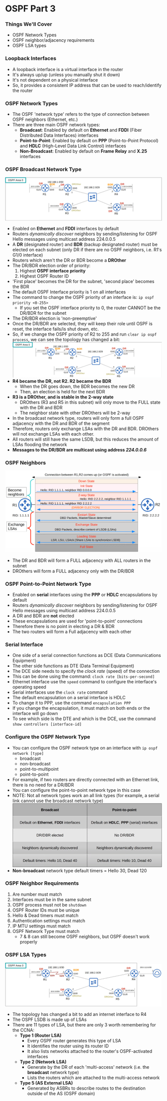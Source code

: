 # OSPF Part 3
### Things We'll Cover
- OSPF Network Types
- OSPF neighbor/adjacency requirements
- OSPF LSA types
### Loopback Interfaces
- A loopback interface is a virtual interface in the router
- It's always up/up (unless you manually shut it down)
- It's not dependent on a physical interface
- So, it provides a consistent IP address that can be used to reach/identify the router
### OSPF Network Types
- The OSPF 'network type' refers to the type of connection between OSPF neighbors (Ethernet, etc.)
- There are three main OSPF network types:
	- **Broadcast**: Enabled by default on **Ethernet** and **FDDI** (Fiber Distributed Data Interfaces) interfaces
	- **Point-to-Point**: Enabled by default on **PPP** (Point-to-Point Protocol) and **HDLC** (High-Level Data Link Control) interfaces
	- **Non-Broadcast**: Enabled by default on **Frame Relay** and **X.25** interfaces
### OSPF Broadcast Network Type
![](attachments/2d0980c1a166e43a56e04c86c55176f9.png)
- Enabled on **Ethernet** and **FDDI** interfaces by default
- Routers *dynamically discover* neighbors by sending/listening for OSPF Hello messages using multicast address 224.0.0.5
- A **DR** (designated router) and **BDR** (backup designated router) must be elected on each subnet (only DR if there are no OSPF neighbors, i.e. R1's G1/0 interface)
- Routers which aren't the DR or BDR become a **DROther**
- The DR/BDR election order of priority:
	1. Highest **OSPF interface priority**
	2. Highest OSPF Router ID
- 'First place' becomes the DR for the subnet, 'second place' becomes the BDR
- The default OSPF Interface priority is 1 on all interfaces
- The command to change the OSPF priority of an interface is: `ip ospf priority <0-255>`
	- If you set the OSPF interface priority to 0, the router CANNOT be the DR/BDR for the subnet
- The DR/BDR election is 'non-preemptive'
- Once the DR/BDR are selected, they will keep their role until OSPF is reset, the interface fails/is shut down, etc.
- So, if we change the OSPF priority of R2 to 255 and run `clear ip ospf process`, we can see the topology has changed a bit:
![](attachments/ec879be6b9ca6f531974eb08c907b34d.png)
- **R4 became the DR, not R2. R2 became the BDR**
	- When the DR goes down, the BDR becomes the new DR
	- Then, an election is held for the next BDR
- **R3 is a DROther, and is stable in the 2-way state**
	- DROthers (R3 and R5 in this subnet) will only move to the FULL state with the DR and BDR
	- The neighbor state with other DROthers will be 2-way
- In the broadcast network type, routers will only form a full OSPF adjacency with the DR and BDR of the segment
- Therefore, routers only exchange LSAs with the DR and BDR. DROthers will not exchange LSAs with each other.
- All routers will still have the same LSDB, but this reduces the amount of LSAs flooding the network
- **Messages to the DR/BDR are multicast using address *224.0.0.6***
### OSPF Neighbors
![](attachments/04b98ad564db083343862848b6e21dee.png)
- The DR and BDR will form a FULL adjacency with ALL routers in the subnet
- DROthers will form a FULL adjacency only with the DR/BDR
### OSPF Point-to-Point Network Type
- Enabled on **serial** interfaces using the **PPP** or **HDLC** encapsulations by default
- Routers *dynamically discover* neighbors by sending/listening for OSPF Hello messages using multicast address 224.0.0.5
- A DR and BDR are **not** elected
- These encapsulations are used for 'point-to-point' connections
- Therefore there is no point in electing a DR & BDR
- The two routers will form a Full adjacency with each other
### Serial Interface
- One side of a serial connection functions as DCE (Data Communications Equipment)
- The other side functions as DTE (Data Terminal Equipment)
- The DCE side needs to specify the *clock rate* (speed) of the connection
- This can be done using the command: `clock rate [bits-per-second]`
- Ethernet interface use the `speed` command to configure the interface's operating speed
- Serial interfaces use the `clock rate` command
- The default encapsulation on a serial interface is HDLC
- To change it to PPP, use the command `encapsulation PPP`
- If you change the encapsulation, it must match on both ends or the interface will go down
- To see which side is the DTE and which is the DCE, use the command `show controllers [interface-id]`
### Configure the OSPF Network Type
- You can configure the OSPF network type on an interface with `ip ospf network [type]`
	- broadcast
	- non-broadcast
	- point-to-multipoint
	- point-to-point
- For example, if two routers are directly connected with an Ethernet link, there is no need for a DR/BDR
- You can configure the point-to-point network type in this case
- NOTE: Not all network types work an all link types (for example, a serial link cannot use the broadcast network type)
![](attachments/6a4f59615e6ae3dc7de5b3cb4fc9bed6.png)
- **Non-broadcast** network type default timers = Hello 30, Dead 120
### OSPF Neighbor Requirements
1. Are number must match
2. Interfaces must be in the same subnet
3. OSPF process must not be `shutdown`
4. OSPF Router IDs must be unique
5. Hello & Dead timers must match
6. Authentication settings must match
7. IP MTU settings must match
8. OSPF Network Type must match
	- 7 & 8 can still become OSPF neighbors, but OSPF doesn't work properly
### OSPF LSA Types
![](attachments/54bbe7ba3cbd1458158977c286c16f0b.png)
- The topology has changed a bit to add an internet interface to R4
- The OSPF LSDB is made up of LSAs
- There are 11 types of LSA, but there are only 3 worth remembering for the CCNA:
	- **Type 1 (Router LSA)**
		- Every OSPF router generates this type of LSA
		- It identifies the router using its router ID
		- It also lists networks attached to the router's OSPF-activated interfaces
	- **Type 2 (Network LSA)**
		- Generate by the DR of each 'multi-access' network (i.e. the **broadcast** network type)
		- Lists the routers which are attached to the multi-access network
	- **Type 5 (AS External LSA)**
		- Generated by ASBRs to describe routes to the destination outside of the AS (OSPF domain)
